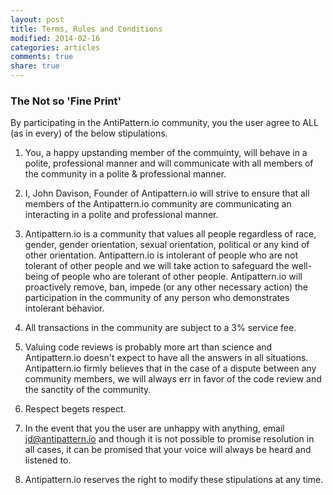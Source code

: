 ```yaml
---
layout: post
title: Terms, Rules and Conditions
modified: 2014-02-16
categories: articles
comments: true
share: true
---
```


### The Not so 'Fine Print'

By participating in the AntiPattern.io community, you the user agree to ALL (as in every) of the below stipulations.

1. You, a happy upstanding member of the commuinty, will behave in a polite, professional manner and will communicate with all members of the community in a polite & professional manner.

1. I, John Davison, Founder of Antipattern.io will strive to ensure that all members of the Antipattern.io community are communicating an interacting in a polite and professional manner.

1. Antipattern.io is a community that values all people regardless of race, gender, gender orientation, sexual orientation, political or any kind of other orientation. Antipattern.io is intolerant of people who are not tolerant of other people and we will take action to safeguard the well-being of people who are tolerant of other people. Antipattern.io will proactively remove, ban, impede (or any other necessary action) the participation in the community of any person who demonstrates intolerant behavior.

1. All transactions in the community are subject to a 3% service fee.

1. Valuing code reviews is probably more art than science and Antipattern.io doesn't expect to have all the answers in all situations.  Antipattern.io firmly believes that in the case of a dispute between any community members, we will always err in favor of the code review and the sanctity of the community.

1. Respect begets respect.

1. In the event that you the user are unhappy with anything, email <a href="mailto:jd@antipattern.io">jd@antipattern.io</a> and though it is not possible to promise resolution in all cases, it can be promised that your voice will always be heard and listened to. 

1. Antipattern.io reserves the right to modify these stipulations at any time.
